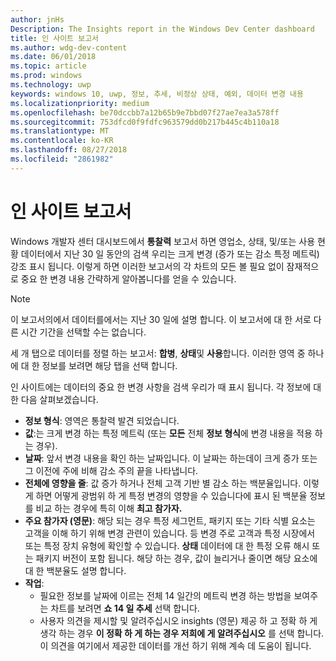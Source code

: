 ```yaml
---
author: jnHs
Description: The Insights report in the Windows Dev Center dashboard
title: 인 사이트 보고서
ms.author: wdg-dev-content
ms.date: 06/01/2018
ms.topic: article
ms.prod: windows
ms.technology: uwp
keywords: windows 10, uwp, 정보, 추세, 비정상 상태, 예외, 데이터 변경 내용
ms.localizationpriority: medium
ms.openlocfilehash: be70dccbb7a12b65b9e7bbd07f27ae7ea3a578ff
ms.sourcegitcommit: 753dfcd0f9fdfc963579dd0b217b445c4b110a18
ms.translationtype: MT
ms.contentlocale: ko-KR
ms.lasthandoff: 08/27/2018
ms.locfileid: "2861982"
---
```

# <a name="insights-report"></a>인 사이트 보고서


Windows 개발자 센터 대시보드에서 **통찰력** 보고서 하면 영업소, 상태, 및/또는 사용 현황 데이터에서 지난 30 일 동안의 검색 우리는 크게 변경 (증가 또는 감소 특정 메트릭) 강조 표시 됩니다. 이렇게 하면 이러한 보고서의 각 차트의 모든 볼 필요 없이 잠재적으로 중요 한 변경 내용 간략하게 알아봅니다를 얻을 수 있습니다.

> [!NOTE]
> 이 보고서의에서 데이터를에서는 지난 30 일에 설명 합니다. 이 보고서에 대 한 서로 다른 시간 기간을 선택할 수는 없습니다.

세 개 탭으로 데이터를 정렬 하는 보고서: **합병**, **상태**및 **사용**합니다. 이러한 영역 중 하나에 대 한 정보를 보려면 해당 탭을 선택 합니다.

인 사이트에는 데이터의 중요 한 변경 사항을 검색 우리가 때 표시 됩니다. 각 정보에 대 한 다음 살펴보겠습니다.
- **정보 형식**: 영역은 통찰력 발견 되었습니다.
- **값**:는 크게 변경 하는 특정 메트릭 (또는 **모든** 전체 **정보 형식**에 변경 내용을 적용 하는 경우).
- **날짜**: 앞서 변경 내용을 확인 하는 날짜입니다. 이 날짜는 하는데이 크게 증가 또는 그 이전에 주에 비해 감소 주의 끝을 나타냅니다.
- **전체에 영향을 줄**: 값 증가 하거나 전체 고객 기반 별 감소 하는 백분율입니다. 이렇게 하면 어떻게 광범위 하 게 특정 변경의 영향을 수 있습니다에 표시 된 백분율 정보를 비교 하는 경우에 특히 이해 **최고 참가자.**
- **주요 참가자 (영문)**: 해당 되는 경우 특정 세그먼트, 패키지 또는 기타 식별 요소는 고객을 이해 하기 위해 변경 관련이 있습니다. 등 변경 주로 고객과 특정 시장에서 또는 특정 장치 유형에 확인할 수 있습니다. **상태** 데이터에 대 한 특정 오류 해시 또는 패키지 버전이 포함 됩니다. 해당 하는 경우, 값이 늘리거나 줄이면 해당 요소에 대 한 백분율도 설명 합니다.
- **작업**:
   - 필요한 정보를 날짜에 이르는 전체 14 일간의 메트릭 변경 하는 방법을 보여주는 차트를 보려면 **쇼 14 일 추세** 선택 합니다.
   - 사용자 의견을 제시할 및 알려주십시오 insights (영문) 제공 하 고 정확 하 게 생각 하는 경우 **이 정확 하 게 하는 경우 저희에 게 알려주십시오** 를 선택 합니다. 이 의견을 여기에서 제공한 데이터를 개선 하기 위해 계속 데 도움이 됩니다. 

